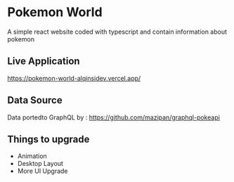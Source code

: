 # Pokemon World
A simple react website coded with typescript and contain information about pokemon

## Live Application
https://pokemon-world-alqinsidev.vercel.app/

## Data Source
Data portedto GraphQL by : https://github.com/mazipan/graphql-pokeapi

## Things to upgrade
- Animation
- Desktop Layout
- More UI Upgrade
